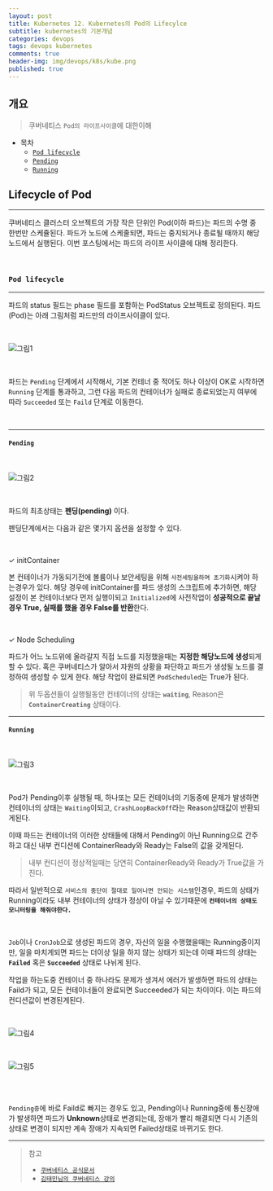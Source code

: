 ```yaml
---
layout: post
title: Kubernetes 12. Kubernetes의 Pod의 Lifecylce
subtitle: kubernetes의 기본개념
categories: devops
tags: devops kubernetes
comments: true
header-img: img/devops/k8s/kube.png
published: true
---
```


## 개요
> 쿠버네티스 `Pod의 라이프사이클`에 대한이해
  
- 목차
	- [`Pod lifecycle`](#pod-lifecycle)
	- [`Pending`](#pending)
	- [`Running`](#running)
  
## Lifecycle of Pod 
---
쿠버네티스 클러스터 오브젝트의 가장 작은 단위인 Pod(이하 파드)는 파드의 수명 중 한번만 스케쥴된다. 파드가 노드에 스케줄되면, 파드는 중지되거나 종료될 때까지 해당 노드에서 실행된다. 이번 포스팅에서는 파드의 라이프 사이클에 대해 정리한다.

<br>

### **`Pod lifecycle`**

---

파드의 status 필드는 phase 필드를 포함하는 PodStatus 오브젝트로 정의된다. 파드(Pod)는 아래 그림처럼 파드만의 라이프사이클이 있다.

<br>

![그림1](https://cdn.jsdelivr.net/gh/zunoxi/zunoxi.github.io/assets/img/devops/k8s/podlife/2.jpeg)

<br>

파드는 `Pending` 단계에서 시작해서, 기본 컨테너 중 적어도 하나 이상이 OK로 시작하면 `Running` 단계를 통과하고, 그런 다음 파드의 컨테이너가 실패로 종료되었는지 여부에 따라 `Succeeded` 또는 `Faild` 단계로 이동한다.


<br>

---

#### **`Pending`**

<br>

![그림2](https://cdn.jsdelivr.net/gh/zunoxi/zunoxi.github.io/assets/img/devops/k8s/podlife/3.jpeg)

<br>

파드의 최초상태는 **펜딩(pending)** 이다.

펜딩단계에서는 다음과 같은 몇가지 옵션을 설정할 수 있다.

<br>

✓ initContainer

본 컨테이너가 가동되기전에 볼륨이나 보안세팅을 위해 `사전세팅을하며 초기화`시켜야 하는경우가 있다. 해당 경우에 initContainer를 파드 생성의 스크립트에 추가하면, 해당 설정이 본 컨테이너보다 먼저 실행이되고 `Initialized`에 사전작업이 **성공적으로 끝날경우 True, 실패를 했을 경우 False를 반환**한다.

<br> 

✓ Node Scheduling

 파드가 어느 노드위에 올라갈지 직접 노드를 지정했을때는 **지정한 해당노드에 생성**되게 할 수 있다. 혹은 쿠버네티스가 알아서 자원의 상황을 파단하고 파드가 생성될 노드를 결정하여 생성할 수 있게 한다. 해당 작업이 완료되면 `PodScheduled`는 True가 된다.


> 위 두옵션들이 실행될동안 컨테이너의 상태는 **`waiting`**, Reason은 **`ContainerCreating`** 상태이다.

---

#### **`Running`**

<br>

![그림3](https://cdn.jsdelivr.net/gh/zunoxi/zunoxi.github.io/assets/img/devops/k8s/podlife/4.jpeg)

<br>

Pod가 Pending이후 실행될 때, 하나또는 모든 컨테이너의 기동중에 문제가 발생하면 컨테이너의 상태는 `Waiting`이되고, `CrashLoopBackOff`라는 Reason상태값이 반환되게된다.

이때 파드는 컨테이너의 이러한 상태들에 대해서 Pending이 아닌 Running으로 간주하고 대신 내부 컨디션에 ContainerReady와 Ready는 False의 값을 갖게된다.

> 내부 컨디션이 정상적일때는 당연히 ContainerReady와 Ready가 True값을 가진다.

따라서 일반적으로 `서비스의 중단이 절대로 일어나면 안되는 시스템`인경우, 파드의 상태가 Running이라도 내부 컨테이너의 상태가 정상이 아닐 수 있기때문에 **`컨테이너의 상태도 모니터링을 해줘야한다.`**

<br>

`Job`이나 `CronJob`으로 생성된 파드의 경우, 자신의 일을 수행했을때는 Running중이지만, 일을 마치게되면 파드는 더이상 일을 하지 않는 상태가 되는데 이때 파드의 상태는 **`Failed`** 혹은 **`Succeeded`** 상태로 나뉘게 된다.

작업을 하는도중 컨테이너 중 하나라도 문제가 생겨서 에러가 발생하면 파드의 상태는 Faild가 되고, 모든 컨테이너들이 완료되면 Succeeded가 되는 차이이다. 이는 파드의 컨디션값이 변경된게된다.

<br>

![그림4](https://cdn.jsdelivr.net/gh/zunoxi/zunoxi.github.io/assets/img/devops/k8s/podlife/5.jpeg)

<br>

![그림5](https://cdn.jsdelivr.net/gh/zunoxi/zunoxi.github.io/assets/img/devops/k8s/podlife/6.jpeg)

<br>

<br>

`Pending중`에 바로 Faild로 빠지는 경우도 있고, Pending이나 Running중에 통신장애가 발생하면 파드가 **Unknown**상태로 변경되는데, 장애가 빨리 해결되면 다시 기존의 상태로 변경이 되지만 계속 장애가 지속되면 Failed상태로 바뀌기도 한다.

---
> 참고
> - [`쿠버네티스 공식문서`](https://kubernetes.io/ko/docs/concepts/workloads/pods/pod-lifecycle/)
> - [`김태민님의 쿠버네티스 강의`](https://www.inflearn.com/course/%EC%BF%A0%EB%B2%84%EB%84%A4%ED%8B%B0%EC%8A%A4-%EA%B8%B0%EC%B4%88#)